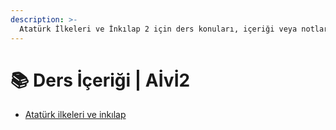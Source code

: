 ```yaml
---
description: >-
  Atatürk İlkeleri ve İnkılap 2 için ders konuları, içeriği veya notları
---
```


# 📚 Ders İçeriği \| Aİvİ2

<!--YPackage.YGitbookIntegration-tarafından-otomatik-oluşturulmuştur-->

- [Atatürk ilkeleri ve inkılap](Atat%C3%BCrk%20ilkeleri%20ve%20ink%C4%B1lap.pdf)

<!--YPackage.YGitbookIntegration-tarafından-otomatik-oluşturulmuştur-->
